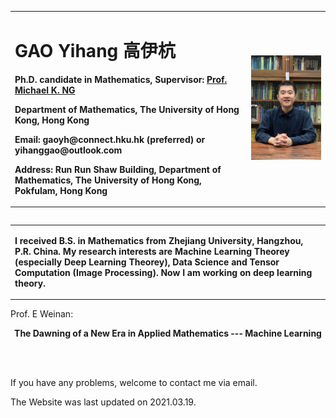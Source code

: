<table border="0" align="left">
  <tr>
    <td width="75%">
      <h1>GAO Yihang 高伊杭</h1>
      <p align="left"><b>Ph.D. candidate in Mathematics, Supervisor: <a href="https://hkumath.hku.hk/~mng/">Prof. Michael K. NG</a></b></p>
      <p align="left"><b>Department of Mathematics, The University of Hong Kong, Hong Kong</b></p>
      <p align="left"><b>Email: gaoyh@connect.hku.hk (preferred)  or   yihanggao@outlook.com</b></p>
      <p align="left"><b>Address: Run Run Shaw Building, Department of Mathematics, The University of Hong Kong, Pokfulam, Hong Kong</b></p>
    </td>
    <td width="25%">
      <center>
      <img src="/GAOYihang.jpg" width="100%">  
        </center>
    </td>
  </tr>
</table>
<table border="0" align="left">
<tr>
  <td>
  <p align="left"><b>
  I received B.S. in Mathematics from Zhejiang University, Hangzhou, P.R. China. My research interests are Machine Learning Theorey (especially Deep Learning Theorey), Data Science and Tensor Computation (Image Processing). Now I am working on deep learning theory. 
 </b></p>
    </td>
  </tr>
  </table>
  
  
<p align="left">Prof. E Weinan:</p>
<p align="center"> <strong>The Dawning of a New Era in Applied Mathematics --- Machine Learning </strong> </p>

  
  
  




<!--  
  <h2>Others</h2>
  Click for information about my [applying to graduate studies](./application.md) if you are interested. -->
  <br/>
  <br/>
  
 <div> 
  <p align="left"> If you have any problems, welcome to contact me via email. </p>
  <p align="left"> The Website was last updated on 2021.03.19. </p>
  </div>
